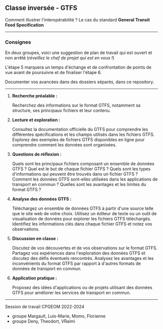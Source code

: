 ## Classe inversée - GTFS   

Comment illustrer l'interopérabilité ? Le cas du standard **General Transit Feed Specification**

----------

### Consignes

En deux groupes, voici une suggestion de plan de travail qui est ouvert et non arrêté (*réveillez le chef de projet qui est en vous !*)

L'étape 5 marquera un temps d'échange et de confrontation de points de vue avant de poursuivre et de finaliser l'étape 6.

Documenter vos avancées dans des dossiers séparés, dans ce repository.

-----------------

1. **Recherche préalable :**

    Recherchez des informations sur le format GTFS, notamment sa structure, ses principaux fichiers et leur contenu.

2. **Lecture et exploration :**

    Consultez la documentation officielle du GTFS pour comprendre les différentes spécifications et les champs utilisés dans les fichiers GTFS.
    Explorez des exemples de fichiers GTFS disponibles en ligne pour comprendre comment les données sont organisées.

3. **Questions de réflexion :**

    Quels sont les principaux fichiers composant un ensemble de données GTFS ?
    Quel est le but de chaque fichier GTFS ?
    Quels sont les types d'informations qui peuvent être trouvés dans un fichier GTFS ?
    Comment les données GTFS sont-elles utilisées dans les applications de transport en commun ?
    Quelles sont les avantages et les limites du format GTFS ?

4. **Analyse des données GTFS :**

    Téléchargez un ensemble de données GTFS à partir d'une source telle que le site web de votre choix.
    Utilisez un éditeur de texte ou un outil de visualisation de données pour explorer les fichiers GTFS téléchargés.
    Identifiez les informations clés dans chaque fichier GTFS et notez vos observations.

5. **Discussion en classe :**

    Discutez de vos découvertes et de vos observations sur le format GTFS.
    Partagez vos expériences dans l'exploration des données GTFS et discutez des défis éventuels rencontrés.
    Analysez les avantages et les inconvénients du format GTFS par rapport à d'autres formats de données de transport en commun.

6. **Application pratique :**

    Proposez des idées d'applications ou de projets utilisant des données GTFS pour améliorer les services de transport en commun.

---------

Session de travail CPGEOM 2022-2024 

 - groupe Margault, Luis-Marie, Momo, Florianne
 - groupe Deny, Theodort, VRaimi
 